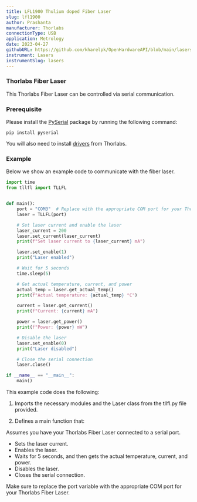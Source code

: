 ```yaml
---
title: LFL1900 Thulium doped Fiber Laser
slug: lfl1900
author: Prashanta
manufacturer: Thorlabs
connectionType: USB
application: Metrology
date: 2023-04-27
githubURL: https://github.com/kharelpk/OpenHardwareAPI/blob/main/lasers/tllfl.py
instrument: Lasers
instrumentSlug: lasers
---
```


### **Thorlabs Fiber Laser**
This Thorlabs Fiber Laser can be controlled via serial communication.

### **Prerequisite**
Please install the [PySerial](https://pyserial.readthedocs.io/en/latest/pyserial.html) package by running the following command:

```shell
pip install pyserial
```
You will also need to install [drivers](https://www.thorlabs.com/newgrouppage9.cfm?objectgroup_id=11137) from Thorlabs.

### **Example**
Below we show an example code to communicate with the fiber laser.

```python
import time
from tllfl import TLLFL


def main():
    port = "COM3"  # Replace with the appropriate COM port for your Thorlabs Fiber Laser
    laser = TLLFL(port)

    # Set laser current and enable the laser
    laser_current = 200
    laser.set_current(laser_current)
    print(f"Set laser current to {laser_current} mA")

    laser.set_enable(1)
    print("Laser enabled")

    # Wait for 5 seconds
    time.sleep(5)

    # Get actual temperature, current, and power
    actual_temp = laser.get_actual_temp()
    print(f"Actual temperature: {actual_temp} °C")

    current = laser.get_current()
    print(f"Current: {current} mA")

    power = laser.get_power()
    print(f"Power: {power} mW")

    # Disable the laser
    laser.set_enable(0)
    print("Laser disabled")

    # Close the serial connection
    laser.close()

if __name__ == "__main__":
    main()
```

This example code does the following:

1. Imports the necessary modules and the Laser class from the tllfl.py file provided.

2. Defines a main function that:

Assumes you have your Thorlabs Fiber Laser connected to a serial port.
- Sets the laser current.
- Enables the laser.
- Waits for 5 seconds, and then gets the actual temperature, current, and power.
- Disables the laser.
- Closes the serial connection.

Make sure to replace the port variable with the appropriate COM port for your Thorlabs Fiber Laser.
